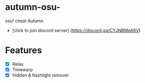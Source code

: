 # autumn-osu-
osu! cheat Autumn
- [click to join discord server] (https://discord.gg/CYJNBMeA6V)

# Features
- [X] Relax 
- [X] Timewarp
- [X] Hidden & flashlight remover
